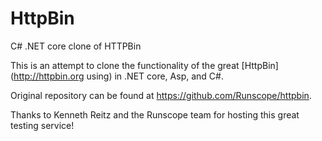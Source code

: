 # HttpBin
C# .NET core clone of HTTPBin

This is an attempt to clone the functionality of the great [HttpBin](http://httpbin.org using) in .NET core, Asp, and C#.


Original repository can be found at https://github.com/Runscope/httpbin.

Thanks to Kenneth Reitz and the Runscope team for hosting this great testing service!
